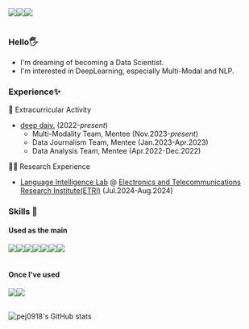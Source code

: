 <div align="left">
  
<div style="display:flex; flex-direction:row;">
    <a href="https://www.instagram.com/01j_kr/">
        <img src="https://img.shields.io/badge/Instagram-E4405F?style=for-the-badge&logo=Instagram&logoColor=white"> 
    </a>
    <a href="mailto:pej0918@ewhain.net">
        <img src="https://img.shields.io/badge/Gmail-EA4335?style=for-the-badge&logo=Gmail&logoColor=white"> 
    </a>
   <a href="https://pej2834.tistory.com">
        <img src="https://img.shields.io/badge/Tistory-000000?style=for-the-badge&logo=Tistory&logoColor=white"> 
    </a>
</div><br>
  
### Hello🖐️
* I'm dreaming of becoming a Data Scientist.
* I'm interested in DeepLearning, especially Multi-Modal and NLP.
  
### Experience✨    
🤹 Extracurricular Activity     
- [deep daiv.](https://deepdaiv.oopy.io/) (2022-*present*)
  - Multi-Modality Team, Mentee (Nov.2023-*present*)
  - Data Journalism Team, Mentee (Jan.2023-Apr.2023)
  - Data Analysis Team, Mentee (Apr.2022-Dec.2022)

🧑‍💻 Research Experience   
- [Language Intelligence Lab](https://etri-xainlp.github.io/) @ [Electronics and Telecommunications Research Institute(ETRI)](https://www.etri.re.kr/eng/main/main.etri) (Jul.2024-Aug.2024)   

    
### Skills 🔨
#### Used as the  main
<div style="display:flex; flex-direction:row;">
    <img src="https://img.shields.io/badge/python-3776AB?style=flat-square&logo=python&logoColor=white"> 
    <img src="https://img.shields.io/badge/Pytorch-EE4C2C?style=flat&logo=pytorch&logoColor=white"/>
    <img src="https://img.shields.io/badge/MySQL-4479A1?style=flat&logo=mysql&logoColor=white"/>
    <img src="https://img.shields.io/badge/html5-E34F26?style=flat-square&logo=html5&logoColor=white"> 
    <img src="https://img.shields.io/badge/css-1572B6?style=flat-square&logo=css3&logoColor=white"> 
    <img src="https://img.shields.io/badge/javascript-F7DF1E?style=flat-square&logo=javascript&logoColor=black"> 
    <img src="https://img.shields.io/badge/bootstrap-7952B3?style=flat-square&logo=bootstrap&logoColor=white">
</div><br>

#### Once I've used
<div style="display:flex; flex-direction:row;">
      <img src="https://img.shields.io/badge/Java-007396?style=for-the-badge&logo=Java&logoColor=white"> 
    <!--<img src="https://img.shields.io/badge/Gradle-02303A?style=for-the-badge&logo=gradle&logoColor=white"> -->
    <img src="https://img.shields.io/badge/oracle-F80000?style=for-the-badge&logo=oracle&logoColor=white"> 
</div><br>
</div>

![pej0918's GitHub stats](https://github-readme-stats.vercel.app/api?username=pej0918&show_icons=true&theme=graywhite&hide_border=false&count_private=true)

